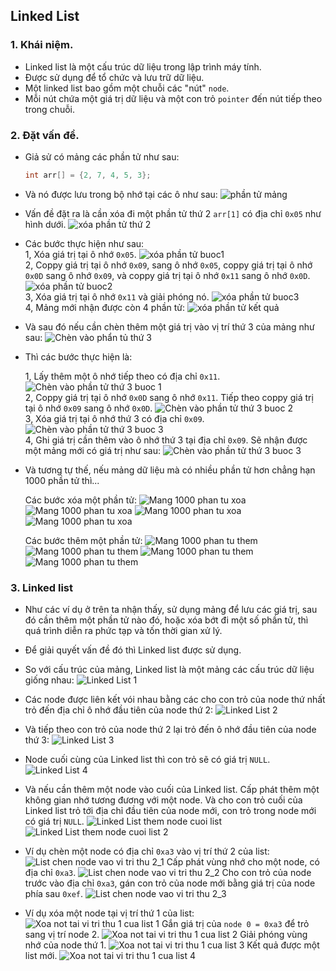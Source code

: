 ## Linked List

### 1.  Khái niệm.

-   Linked list là một cấu trúc dữ liệu trong lập trình máy tính.
-   Được sử dụng để tổ chức và lưu trữ dữ liệu.
-   Một linked list bao gồm một chuỗi các "nút" `node`.
-   Mỗi nút chứa một giá trị dữ liệu và một con trỏ `pointer` đến nút tiếp theo trong chuỗi.

### 2.  Đặt vấn đề.

-   Giả sử có mảng các phần tử như sau:
    ```C
    int arr[] = {2, 7, 4, 5, 3};
    ```
-   Và nó được lưu trong bộ nhớ tại các ô như sau:
    ![phần tử mảng](https://github.com/phuongpham1216/advanced_C/blob/main/Bai10_Linked_List/Practice/Slide/arr_1.jpg)

-   Vấn đề đặt ra là cần xóa đi một phần tử thứ 2 ` arr[1] ` có địa chỉ `0x05` như hình dưới.
    ![xóa phần tử thứ 2](https://github.com/phuongpham1216/advanced_C/blob/main/Bai10_Linked_List/Practice/Slide/XoaPhanTuThu2_arr.jpg)
-   Các bước thực hiện như sau:  
    1,  Xóa giá trị tại ô nhớ `0x05`.
        ![xóa phần tử buoc1](https://github.com/phuongpham1216/advanced_C/blob/main/Bai10_Linked_List/Practice/Slide/XoaPhanTuThu2_Buoc1.jpg)  
    2,  Coppy giá trị tại ô nhớ `0x09`, sang ô nhớ `0x05`, coppy giá trị tại ô nhớ `0x0D` sang ô nhớ `0x09`, và coppy giá trị tại ô nhớ `0x11` sang ô nhớ `0x0D`.
        ![xóa phần tử buoc2](https://github.com/phuongpham1216/advanced_C/blob/main/Bai10_Linked_List/Practice/Slide/XoaPhanTuThu2_Buoc2.jpg)  
    3,  Xóa giá trị tại ô nhớ `0x11` và giải phóng nó.
        ![xóa phần tử buoc3](https://github.com/phuongpham1216/advanced_C/blob/main/Bai10_Linked_List/Practice/Slide/XoaPhanTuThu2_Buoc3.jpg)  
    4,  Mảng mới nhận được còn 4 phần tử:
        ![xóa phần tử kết quả](https://github.com/phuongpham1216/advanced_C/blob/main/Bai10_Linked_List/Practice/Slide/XoaPhanTuThu2_KetQua.jpg)

-   Và sau đó nếu cần chèn thêm một giá trị vào vị trí thứ 3 của mảng như sau:
    ![Chèn vào phẩn tủ thứ 3](https://github.com/phuongpham1216/advanced_C/blob/main/Bai10_Linked_List/Practice/Slide/ChenVaoPhanTuThu3.jpg)  
-   Thì các bước thực hiện là:

    1,  Lấy thêm một ô nhớ tiếp theo có địa chỉ `0x11`.
        ![Chèn vào phần tử thứ 3 buoc 1](https://github.com/phuongpham1216/advanced_C/blob/main/Bai10_Linked_List/Practice/Slide/ChenVaoPhanTuThu3_Buoc1.jpg)  
    2,  Coppy giá trị tại ô nhớ `0x0D` sang ô nhớ `0x11`. Tiếp theo coppy giá trị tại ô nhớ `0x09` sang ô nhớ `0x0D`.
        ![Chèn vào phần tử thứ 3 buoc 2](https://github.com/phuongpham1216/advanced_C/blob/main/Bai10_Linked_List/Practice/Slide/ChenVaoPhanTuThu3_Buoc2.jpg)  
    3,  Xóa giá trị tại ô nhớ thứ 3 có địa chỉ `0x09`.
        ![Chèn vào phần tử thứ 3 buoc 3](https://github.com/phuongpham1216/advanced_C/blob/main/Bai10_Linked_List/Practice/Slide/ChenVaoPhanTuThu3_Buoc3.jpg)  
    4,  Ghi giá trị cần thêm vào ô nhớ thứ 3 tại địa chỉ `0x09`. Sẽ nhận được một mảng mới có giá trị như sau:
        ![Chèn vào phần tử thứ 3 buoc 3](https://github.com/phuongpham1216/advanced_C/blob/main/Bai10_Linked_List/Practice/Slide/ChenVaoPhanTuThu3_KetQua.jpg)  

-   Và tương tự thế, nếu mảng dữ liệu mà có nhiều phần tử hơn chẳng hạn 1000 phần tử thì...

    Các bước xóa một phần tử:
    ![Mang 1000 phan tu xoa](https://github.com/phuongpham1216/advanced_C/blob/main/Bai10_Linked_List/Practice/Slide/Mang1000_Xoa1.jpg)
    ![Mang 1000 phan tu xoa](https://github.com/phuongpham1216/advanced_C/blob/main/Bai10_Linked_List/Practice/Slide/Mang1000_Xoa2.jpg)
    ![Mang 1000 phan tu xoa](https://github.com/phuongpham1216/advanced_C/blob/main/Bai10_Linked_List/Practice/Slide/Mang1000_Xoa3.jpg)
    ![Mang 1000 phan tu xoa](https://github.com/phuongpham1216/advanced_C/blob/main/Bai10_Linked_List/Practice/Slide/Mang1000_Xoa4.jpg)

    Các bước thêm một phần tử:
    ![Mang 1000 phan tu them](https://github.com/phuongpham1216/advanced_C/blob/main/Bai10_Linked_List/Practice/Slide/Mang1000_Them1.jpg)
    ![Mang 1000 phan tu them](https://github.com/phuongpham1216/advanced_C/blob/main/Bai10_Linked_List/Practice/Slide/Mang1000_Them2.jpg)
    ![Mang 1000 phan tu them](https://github.com/phuongpham1216/advanced_C/blob/main/Bai10_Linked_List/Practice/Slide/Mang1000_Them3.jpg)
    ![Mang 1000 phan tu them](https://github.com/phuongpham1216/advanced_C/blob/main/Bai10_Linked_List/Practice/Slide/Mang1000_Them4.jpg)

### 3.  Linked list
-   Như các ví dụ ở trên ta nhận thấy, sử dụng mảng để lưu các giá trị, sau đó cần thêm một phần tử nào đó, hoặc xóa bớt đi một số phần tử, thì quá trình diễn ra phức tạp và tốn thời gian xử lý.
-   Để giải quyết vấn đề đó thì Linked list được sử dụng.
-   So với cấu trúc của mảng, Linked list là một mảng các cấu trúc dữ liệu giống nhau:
    ![Linked List 1](https://github.com/phuongpham1216/advanced_C/blob/main/Bai10_Linked_List/Practice/Slide/Linked_list_1.jpg)
-   Các node được liên kết vói nhau bằng các cho con trỏ của node thứ nhất trỏ đến địa chỉ ô nhớ đầu tiên của node thứ 2:
    ![Linked List 2](https://github.com/phuongpham1216/advanced_C/blob/main/Bai10_Linked_List/Practice/Slide/Linked_list_2.jpg)
-   Và tiếp theo con trỏ của node thứ 2 lại trỏ đến ô nhớ đầu tiên của node thứ 3:
    ![Linked List 3](https://github.com/phuongpham1216/advanced_C/blob/main/Bai10_Linked_List/Practice/Slide/Linked_list_3.jpg)
-   Node cuối cùng của Linked list thì con trỏ sẽ có giá trị `NULL`.
    ![Linked List 4](https://github.com/phuongpham1216/advanced_C/blob/main/Bai10_Linked_List/Practice/Slide/Linked_list_4.jpg)

-   Và nếu cần thêm một node vào cuối của Linked list. Cấp phát thêm một không gian nhớ tương đương với một node. Và cho con trỏ cuối của Linked list trỏ tới địa chỉ đầu tiên của node mới, con trỏ trong node mới có giá trị `NULL`.
    ![Linked List them node cuoi list](https://github.com/phuongpham1216/advanced_C/blob/main/Bai10_Linked_List/Practice/Slide/Linked_list_Them_Node_Cuoi_List.jpg)
    ![Linked List them node cuoi list 2](https://github.com/phuongpham1216/advanced_C/blob/main/Bai10_Linked_List/Practice/Slide/Linked_list_Them_Node_Cuoi_List_2.jpg)

-   Ví dụ chèn một node có địa chỉ `0xa3` vào vị trí thứ 2 của list:
    ![List chen node vao vi tri thu 2_1](https://github.com/phuongpham1216/advanced_C/blob/main/Bai10_Linked_List/Practice/Slide/List_Chen_Vi_Tri_Thu_2_1.jpg)
        Cấp phát vùng nhớ cho một node, có địa chỉ `0xa3`.
    ![List chen node vao vi tri thu 2_2](https://github.com/phuongpham1216/advanced_C/blob/main/Bai10_Linked_List/Practice/Slide/List_Chen_Vi_Tri_Thu_2_2.jpg)
        Cho con trỏ của node trước vào địa chỉ `0xa3`, gán con trỏ của node mới bằng giá trị của node phía sau `0xef`.
    ![List chen node vao vi tri thu 2_3](https://github.com/phuongpham1216/advanced_C/blob/main/Bai10_Linked_List/Practice/Slide/List_Chen_Vi_Tri_Thu_2_3.jpg)

-   Ví dụ xóa một node tại vị trí thứ 1 của list:
    ![Xoa not tai vi tri thu 1 cua list 1](https://github.com/phuongpham1216/advanced_C/blob/main/Bai10_Linked_List/Practice/Slide/Xoa_Node_Tai_Vi_Tri_Thu_1_List_1.jpg)
        Gắn giá trị của `node 0 = 0xa3` để trỏ sang vị trí node 2.
    ![Xoa not tai vi tri thu 1 cua list 2](https://github.com/phuongpham1216/advanced_C/blob/main/Bai10_Linked_List/Practice/Slide/Xoa_Node_Tai_Vi_Tri_Thu_1_List_2.jpg)
        Giải phóng vùng nhớ của node thứ 1.
    ![Xoa not tai vi tri thu 1 cua list 3](https://github.com/phuongpham1216/advanced_C/blob/main/Bai10_Linked_List/Practice/Slide/Xoa_Node_Tai_Vi_Tri_Thu_1_List_3.jpg)
        Kết quả được một list mới.
    ![Xoa not tai vi tri thu 1 cua list 4](https://github.com/phuongpham1216/advanced_C/blob/main/Bai10_Linked_List/Practice/Slide/Xoa_Node_Tai_Vi_Tri_Thu_1_List_4.jpg)
    
